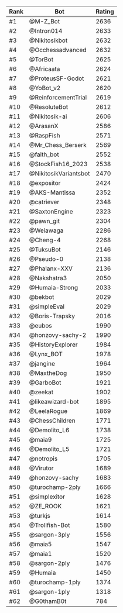 Rank|Bot|Rating
---|---|---
#1|@M-Z_Bot|2636
#2|@Intron014|2633
#3|@Nikitosikbot|2632
#4|@Occhessadvanced|2632
#5|@TorBot|2625
#6|@Africaata|2624
#7|@ProteusSF-Godot|2621
#8|@YoBot_v2|2620
#9|@ReinforcementTrial|2619
#10|@ResoluteBot|2612
#11|@Nikitosik-ai|2606
#12|@ArasanX|2586
#13|@RaspFish|2571
#14|@Mr_Chess_Berserk|2569
#15|@faith_bot|2552
#16|@StockFish16_2023|2538
#17|@NikitosikVariantsbot|2470
#18|@expositor|2424
#19|@AKS-Mantissa|2352
#20|@catriever|2348
#21|@SaxtonEngine|2323
#22|@pawn_git|2304
#23|@Weiawaga|2286
#24|@Cheng-4|2268
#25|@TuksuBot|2146
#26|@Pseudo-0|2138
#27|@Phalanx-XXV|2136
#28|@Nakshatra3|2050
#29|@Humaia-Strong|2033
#30|@bekbot|2029
#31|@simpleEval|2029
#32|@Boris-Trapsky|2016
#33|@eubos|1990
#34|@honzovy-sachy-2|1990
#35|@HistoryExplorer|1984
#36|@Lynx_BOT|1978
#37|@jangine|1964
#38|@MaxtheDog|1950
#39|@GarboBot|1921
#40|@zeekat|1902
#41|@likeawizard-bot|1895
#42|@LeelaRogue|1869
#43|@ChessChildren|1771
#44|@Demolito_L6|1738
#45|@maia9|1725
#46|@Demolito_L5|1721
#47|@notropis|1705
#48|@Virutor|1689
#49|@honzovy-sachy|1683
#50|@turochamp-2ply|1666
#51|@simplexitor|1628
#52|@ZE_ROOK|1621
#53|@turkjs|1614
#54|@Trollfish-Bot|1580
#55|@sargon-3ply|1556
#56|@maia5|1547
#57|@maia1|1520
#58|@sargon-2ply|1476
#59|@Humaia|1450
#60|@turochamp-1ply|1374
#61|@sargon-1ply|1318
#62|@G0thamB0t|784
